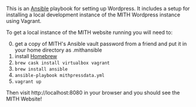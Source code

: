 This is an [Ansible] playbook for setting up Wordpress. It includes a
setup for installing a local development instance of the MITH Wordpress
instance using Vagrant.

To get a local instance of the MITH website running you will need to:

0. get a copy of MITH's Ansible vault password from a friend and put it in your
home directory as .mithansible
0. install [Homebrew]
0. `brew cask install virtualbox vagrant`
0. `brew install ansible`
0. `ansible-playbook mithpressdata.yml`
0. `vagrant up`

Then visit http://localhost:8080 in your browser and you should see 
the MITH Website!

[Homebrew]: http://brew.sh/
[Vagrant]: https://www.vagrantup.com/
[Ansible]: http://www.ansible.com/

